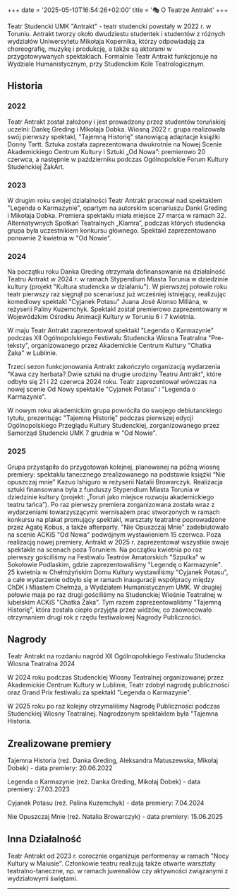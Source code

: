 +++
date = '2025-05-10T16:54:26+02:00'
title = '🎭 O Teatrze Antrakt'
+++

Teatr Studencki UMK "Antrakt" - teatr studencki powstały w 2022 r. w Toruniu. Antrakt tworzy około dwudziestu studentek i studentów z różnych wydziałów Uniwersytetu Mikołaja Kopernika, którzy odpowiadają za choreografię, muzykę i produkcję, a także są aktorami w przygotowywanych spektaklach. Formalnie Teatr Antrakt funkcjonuje na Wydziale Humanistycznym, przy Studenckim Kole Teatrologicznym. 

## Historia

### 2022
Teatr Antrakt został założony i jest prowadzony przez studentów toruńskiej uczelni: Dankę Greding i Mikołaja Dobka. Wiosną 2022 r. grupa realizowała swój pierwszy spektakl, "Tajemną Historię" stanowiącą adaptacje książki Donny Tartt. Sztuka została zaprezentowana dwukrotnie na Nowej Scenie Akademickiego Centrum Kultury i Sztuki „Od Nowa”: premierowo 20 czerwca, a następnie w październiku podczas Ogólnopolskie Forum Kultury Studenckiej ŻakArt. 

### 2023
W drugim roku swojej działalności Teatr Antrakt pracował nad spektaklem "Legenda o Karmazynie", opartym na autorskim scenariuszu Danki Greding i Mikołaja Dobka. Premiera spektaklu miała miejsce 27 marca w ramach 32. Alternatywnych Spotkań Teatralnych „Klamra”, podczas których studencka grupa była uczestnikiem konkursu głównego. Spektakl zaprezentowano ponownie 2 kwietnia w "Od Nowie". 

### 2024
Na początku roku Danka Greding otrzymała dofinansowanie na działalność Teatru Antrakt w 2024 r. w ramach Stypendium Miasta Torunia w dziedzinie kultury (projekt "Kultura studencka w działaniu"). W pierwszej połowie roku teatr pierwszy raz sięgnął po scenariusz już wcześniej istniejący, realizując komediowy spektakl "Cyjanek Potasu" Juana José Alonso Millána, w reżyserii Paliny Kuzemchyk. Spektakl został premierowo zaprezentowany w Wojewódzkim Ośrodku Animacji Kultury w Toruniu 6 i 7 kwietnia. 

W maju Teatr Antrakt zaprezentował spektakl "Legenda o Karmazynie" podczas XII Ogólnopolskiego Festiwalu Studencka Wiosna Teatralna "Pre-teksty", organizowanego przez Akademickie Centrum Kultury "Chatka Żaka" w Lublinie. 

Trzeci sezon funkcjonowania Antrakt zakończyło organizacją wydarzenia "Kawa czy herbata? Dwie sztuki na drugie urodziny Teatru Antrakt", które odbyło się 21 i 22 czerwca 2024 roku. Teatr zaprezentował wówczas na nowej scenie Od Nowy spektakle "Cyjanek Potasu" i "Legenda o Karmazynie". 

W nowym roku akademickim grupa powróciła do swojego debiutanckiego tytułu, prezentując "Tajemną Historię" podczas pierwszej edycji Ogólnopolskiego Przeglądu Kultury Studenckiej, zorganizowanego przez Samorząd Studencki UMK 7 grudnia w "Od Nowie". 

### 2025

Grupa przystąpiła do przygotowań kolejnej, planowanej na późną wiosnę premiery: spektaklu tanecznego zrealizowanego na podstawie książki “Nie opuszczaj mnie” Kazuo Ishiguro w reżyserii Natalii Browarczyk. Realizacja sztuki finansowana była z funduszy Stypendium Miasta Torunia w dziedzinie kultury (projekt: „Toruń jako miejsce rozwoju akademickiego teatru tańca”). Po raz pierwszy premiera zorganizowana została wraz z wydarzeniami towarzyszącymi: wernisażem prac stworzonych w ramach konkursu na plakat promujący spektakl, warsztaty teatralne poprowadzone przez Agatę Kobus, a także afterparty. "Nie Opuszczaj Mnie" zadebiutowało na scenie ACKiS "Od Nowa" podwójnym wystawieniem 15 czerwca.
Poza realizacją nowej premiery, Antrakt w 2025 r. zaprezentował wszystkie swoje spektakle na scenach poza Toruniem. Na początku kwietnia po raz pierwszy gościliśmy na Festiwalu Teatrów Amatorskich "Szpulka" w Sokołowie Podlaskim, gdzie zaprezentowaliśmy "Legendę o Karmazynie". 25 kwietnia w Chełmżyńskim Domu Kultury wystawiliśmy "Cyjanek Potasu", a całe wydarzenie odbyło się w ramach inauguracji współpracy między ChDK i Miastem Chełmża, a Wydziałem Humanistycznym UMK. W drugiej połowie maja po raz drugi gościliśmy na Studenckiej Wiośnie Teatralnej w lubelskim ACKiS "Chatka Żaka". Tym razem zaprezentowaliśmy "Tajemną Historię", która została ciepło przyjęta przez widzów, co zaowocowało otrzymaniem drugi rok z rzędu festiwalowej Nagrody Publiczności.


## Nagrody
Teatr Antrakt na rozdaniu nagród XII Ogólnopolskiego Festiwalu Studencka Wiosna Teatralna 2024 

W 2024 roku podczas Studenckiej Wiosny Teatralnej organizowanej przez Akademickie Centrum Kultury w Lublinie, Teatr zdobył nagrodę publiczności oraz Grand Prix festiwalu za spektakl "Legenda o Karmazynie". 

W 2025 roku po raz kolejny otrzymaliśmy Nagrodę Publiczności podczas Studenckiej Wiosny Teatralnej. Nagrodzonym spektaklem była "Tajemna Historia. 

## Zrealizowane premiery

Tajemna Historia (reż. Danka Greding, Aleksandra Matuszewska, Mikołaj Dobek) - data premiery: 20.06.2022 

Legenda o Karmazynie (reż. Danka Greding, Mikołaj Dobek) - data premiery: 27.03.2023 

Cyjanek Potasu (reż. Palina Kuzemchyk) - data premiery: 7.04.2024 

Nie Opuszczaj Mnie (reż. Natalia Browarczyk) - data premiery: 15.06.2025

## Inna Działalność

Teatr Antrakt od 2023 r. corocznie organizuje performensy w ramach "Nocy Kultury w Maiusie". Członkowie teatru realizują także otwarte warsztaty teatralno-taneczne, np. w ramach juwenaliów czy aktywności związanymi z wydziałowymi świętami. 

---
